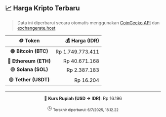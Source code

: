 

<!-- HARGA_KRIPTO -->
## 📈 Harga Kripto Terbaru

> Data ini diperbarui secara otomatis menggunakan [CoinGecko API](https://www.coingecko.com/) dan [exchangerate.host](https://exchangerate.host/)

<div align="center">

| 🪙 Token | 💰 Harga (IDR) |
|:------:|---------------:|
| 🟠 **Bitcoin (BTC)**   | Rp 1.749.773.411 |
| 🔵 **Ethereum (ETH)**  | Rp 40.671.168 |
| 🟣 **Solana (SOL)**    | Rp 2.387.183 |
| 🟢 **Tether (USDT)**   | Rp 16.204 |

---

💱 **Kurs Rupiah (USD → IDR)**: Rp 16.196

🕒 <sub>Terakhir diperbarui: 6/7/2025, 18.12.22</sub>

</div>
<!-- /HARGA_KRIPTO -->